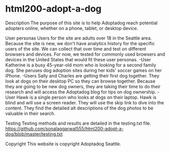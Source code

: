 # html200-adopt-a-dog

Description
The purpose of this site is to help Adoptadog reach potential adopters online, whether on a phone, tablet, or desktop device.

User personas
Users for the site are adults over 18 in the Seattle area. Because the site is new, we don't have analytics history for the specific users of the site. We can collect that over time and test on different browsers and devices. 
For now, we tested for commonly used browsers and devices in the United States that would fit these user personas.
-User Katherine is a busy 45-year-old mom who is looking for a second family dog. She peruses dog adoption sites during her kids' soccer games on her iPhone.
-Users Sally and Charles are getting their first dog together.
They look at dogs on their desktop PC so they can browse together. Because they are going to be new dog owners, they are taking their time to do their research and will access the Adoptadog blog for tips on dog ownership.
-User Hawk is a single person who looks at dogs on their laptop. Hawk is blind and will use a screen reader. 
They will use the skip link to dive into the content. They find the detailed alt descriptions of the dog photos to be valuable in their search.

Testing
Testing methods and results are detailed in the testing.txt file.
https://github.com/sonalaggarwal555/html200-adopt-a-dog/blob/master/testing.txt

Copyright
This website is copyright Adoptadog Seattle.
